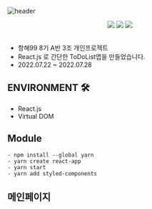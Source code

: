![header](https://capsule-render.vercel.app/api?type=waving&text=Spabucks&color=auto&height=200&animation=scaleIn)
<div align=center> 
<img src="https://img.shields.io/badge/javascript-red?style=for-the-badge&logo=javascript&logoColor=black"/></a>
<img src="https://img.shields.io/badge/HTML5-008000?style=for-the-badge&logo=HTML5&logoColor=#E34F26"/></a>
<img src="https://img.shields.io/badge/CSS3-blue?style=for-the-badge&logo=css3&logoColor=#1572B6"/></a>
</div><br>   


- 항해99 8기 A반 3조 개인프로젝트 
- React.js 로 간단한 ToDoList앱을 만들었습니다. 
- 2022.07.22 ~ 2022.07.28

## ENVIRONMENT 🛠
- React.js
- Virtual DOM

## Module
```
- npm install --global yarn
- yarn create react-app
- yarn start
- yarn add styled-components
```
##

## 메인페이지
